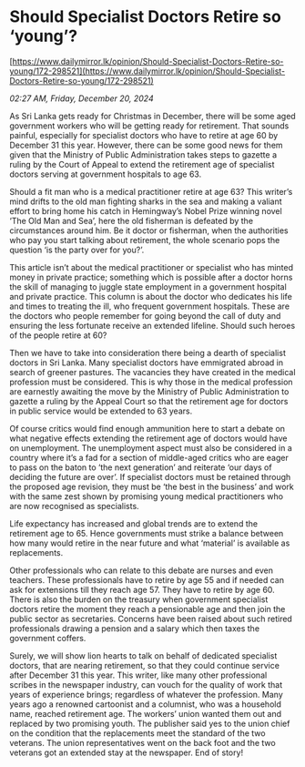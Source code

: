 # Should Specialist Doctors Retire so ‘young’?

[https://www.dailymirror.lk/opinion/Should-Specialist-Doctors-Retire-so-young/172-298521](https://www.dailymirror.lk/opinion/Should-Specialist-Doctors-Retire-so-young/172-298521)

*02:27 AM, Friday, December 20, 2024*

As Sri Lanka gets ready for Christmas in December, there will be some aged government workers who will be getting ready for retirement. That sounds painful, especially for specialist doctors who have to retire at age 60 by December 31 this year. However, there can be some good news for them given that the Ministry of Public Administration takes steps to gazette a ruling by the Court of Appeal to extend the retirement age of specialist doctors serving at government hospitals to age 63.

Should a fit man who is a medical practitioner retire at age 63? This writer’s mind drifts to the old man fighting sharks in the sea and making a valiant effort to bring home his catch in Hemingway’s Nobel Prize winning novel ‘The Old Man and Sea’, here the old fisherman is defeated by the circumstances around him. Be it doctor or fisherman, when the authorities who pay you start talking about retirement, the whole scenario pops the question ‘is the party over for you?’.

This article isn’t about the medical practitioner or specialist who has minted money in private practice; something which is possible after a doctor horns the skill of managing to juggle state employment in a government hospital and private practice. This column is about the doctor who dedicates his life and times to treating the ill, who frequent government hospitals. These are the doctors who people remember for going beyond the call of duty and ensuring the less fortunate receive an extended lifeline. Should such heroes of the people retire at 60?

Then we have to take into consideration there being a dearth of specialist doctors in Sri Lanka. Many specialist doctors have emmigrated abroad in search of greener pastures. The vacancies they have created in the medical profession must be considered. This is why those in the medical profession are earnestly awaiting the move by the Ministry of Public Administration to gazette a ruling by the Appeal Court so that the retirement age for doctors in public service would be extended to 63 years.

Of course critics would find enough ammunition here to start a debate on what negative effects extending the retirement age of doctors would have on unemployment. The unemployment aspect must also be considered in a country where it’s a fad for a section of middle-aged critics who are eager to pass on the baton to ‘the next generation’ and reiterate ‘our days of deciding the future are over’. If specialist doctors must be retained through the proposed age revision, they must be ‘the best in the business’ and work with the same zest shown by promising young medical practitioners who are now recognised as specialists.

Life expectancy has increased and global trends are to extend the retirement age to 65. Hence governments must strike a balance between how many would retire in the near future and what ‘material’ is available as replacements.

Other professionals who can relate to this debate are nurses and even teachers. These professionals have to retire by age 55 and if needed can ask for extensions till they reach age 57. They have to retire by age 60. There is also the burden on the treasury when government specialist doctors retire the moment they reach a pensionable age and then join the public sector as secretaries. Concerns have been raised about such retired professionals drawing a pension and a salary which then taxes the government coffers.

Surely, we will show lion hearts to talk on behalf of dedicated specialist doctors, that are nearing retirement, so that they could continue service after December 31 this year. This writer, like many other professional scribes in the newspaper industry, can vouch for the quality of work that years of experience brings; regardless of whatever the profession. Many years ago a renowned cartoonist and a columnist, who was a household name, reached retirement age. The workers’ union wanted them out and replaced by two promising youth. The publisher said yes to the union chief on the condition that the replacements meet the standard of the two veterans. The union representatives went on the back foot and the two veterans got an extended stay at the newspaper. End of story!

